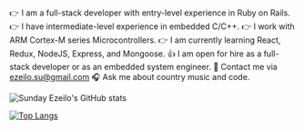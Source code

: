 :point_right: I am a full-stack developer with entry-level experience in Ruby on Rails.
:point_right: I have intermediate-level experience in embedded C/C++.
:point_right: I work with ARM Cortex-M series Microcontrollers.
:point_right: I am currently learning React, Redux, NodeJS, Express, and Mongoose.
:thumbsup: I am open for hire as a full-stack developer or as an embedded system engineer.
:email: Contact me via ezeilo.su@gmail.com
:headphones: Ask me about country music and code.

![Sunday Ezeilo's GitHub stats](https://github-readme-stats.vercel.app/api?username=ezeilo-su&show_icons=true&theme=radical)

[![Top Langs](https://github-readme-stats.vercel.app/api/top-langs/?username=ezeilo-su)](https://github.com/ezeilo-su/github-readme-stats)
